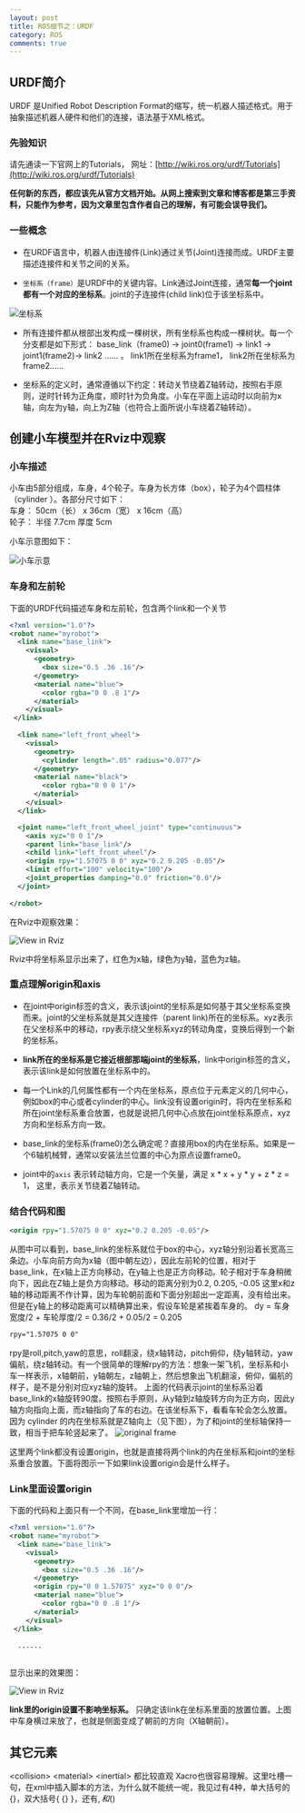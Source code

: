 ```yaml
---
layout: post
title: ROS细节之：URDF
category: ROS
comments: true
---
```


## URDF简介

URDF 是Unified Robot Description Format的缩写，统一机器人描述格式。用于抽象描述机器人硬件和他们的连接，语法基于XML格式。

### 先验知识

请先通读一下官网上的Tutorials， 网址：[http://wiki.ros.org/urdf/Tutorials](http://wiki.ros.org/urdf/Tutorials)

**任何新的东西，都应该先从官方文档开始。从网上搜索到文章和博客都是第三手资料，只能作为参考，因为文章里包含作者自己的理解，有可能会误导我们。**


### 一些概念

* 在URDF语言中，机器人由连接件(Link)通过关节(Joint)连接而成。URDF主要描述连接件和关节之间的关系。

* `坐标系（frame）`是URDF中的关键内容。Link通过Joint连接，通常**每一个joint都有一个对应的坐标系**。joint的子连接件(child link)位于该坐标系中。

![坐标系](/images/2015-05-16-urdf/urdf_000.png)

* 所有连接件都从根部出发构成一棵树状，所有坐标系也构成一棵树状。每一个分支都是如下形式： base\_link（frame0) -> joint0(frame1) -> link1 -> joint1(frame2)-> link2 …… 。 link1所在坐标系为frame1， link2所在坐标系为frame2……

* 坐标系的定义时，通常遵循以下约定：转动关节绕着Z轴转动，按照右手原则，逆时针转为正角度，顺时针为负角度。小车在平面上运动时以向前为x轴，向左为y轴，向上为Z轴（也符合上面所说小车绕着Z轴转动）。
 

## 创建小车模型并在Rviz中观察

### 小车描述

小车由5部分组成，车身，4个轮子。车身为长方体（box），轮子为4个圆柱体（cylinder ）。各部分尺寸如下：  
车身：    50cm（长） x 36cm（宽） x 16cm（高）  
轮子：    半径 7.7cm   厚度 5cm  

小车示意图如下：
  
![小车示意](/images/2015-05-16-urdf/urdf_001.png)

### 车身和左前轮

下面的URDF代码描述车身和左前轮，包含两个link和一个关节

```xml
<?xml version="1.0"?>
<robot name="myrobot">
  <link name="base_link">
    <visual>
      <geometry>
        <box size="0.5 .36 .16"/>
	  </geometry>
      <material name="blue">
		<color rgba="0 0 .8 1"/>
      </material>
    </visual>
 </link>
 
  <link name="left_front_wheel">
    <visual>
      <geometry>
        <cylinder length=".05" radius="0.077"/>
      </geometry>
      <material name="black">
        <color rgba="0 0 0 1"/>
      </material>
    </visual>
  </link>

  <joint name="left_front_wheel_joint" type="continuous">
    <axis xyz="0 0 1"/>
    <parent link="base_link"/>
    <child link="left_front_wheel"/>
    <origin rpy="1.57075 0 0" xyz="0.2 0.205 -0.05"/>
    <limit effort="100" velocity="100"/>
    <joint_properties damping="0.0" friction="0.0"/>
  </joint>
  
</robot>
```
在Rviz中观察效果：

![View in Rviz](/images/2015-05-16-urdf/urdf_002.png)

Rviz中将坐标系显示出来了，红色为x轴，绿色为y轴，蓝色为z轴。

### 重点理解origin和axis

* 在joint中origin标签的含义，表示该joint的坐标系是如何基于其父坐标系变换而来。joint的父坐标系就是其父连接件（parent link)所在的坐标系。xyz表示在父坐标系中的移动，rpy表示绕父坐标系xyz的转动角度，变换后得到一个新的坐标系。
 
* **link所在的坐标系是它接近根部那端joint的坐标系**，link中origin标签的含义，表示该link是如何放置在坐标系中的。

* 每一个Link的几何属性都有一个内在坐标系，原点位于<geometry>元素定义的几何中心，例如box的中心或者cylinder的中心。link没有设置origin时，将内在坐标系和所在joint坐标系重合放置，也就是说把几何中心点放在joint坐标系原点，xyz方向和坐标系方向一致。

* base\_link的坐标系(frame0)怎么确定呢？直接用box的内在坐标系。如果是一个6轴机械臂，通常以安装法兰位置的中心为原点设置frame0。

* joint中的`axis` 表示转动轴方向，它是一个矢量，满足 x * x + y * y + z * z = 1， 这里<axis xyz="0 0 1"/>，表示关节绕着Z轴转动。 

### 结合代码和图

```xml
<origin rpy="1.57075 0 0" xyz="0.2 0.205 -0.05"/>
```
从图中可以看到，base\_link的坐标系就位于box的中心，xyz轴分别沿着长宽高三条边。小车向前方向为x轴（图中朝左边），因此左前轮的位置，相对于base_link，在x轴上正方向移动，在y轴上也是正方向移动。轮子相对于车身稍微向下，因此在Z轴上是负方向移动。移动的距离分别为0.2, 0.205, -0.05
这里x和z轴的移动距离不作计算，因为车轮朝前面和下面分别超出一定距离，没有给出来。但是在y轴上的移动距离可以精确算出来，假设车轮是紧挨着车身的。 dy = 车身宽度/2 + 车轮厚度/2 = 0.36/2 + 0.05/2 = 0.205

```xml
rpy="1.57075 0 0" 
```
rpy是roll,pitch,yaw的意思，roll翻滚，绕x轴转动，pitch俯仰，绕y轴转动，yaw偏航，绕z轴转动。有一个很简单的理解rpy的方法：想象一架飞机，坐标系和小车一样表示，x轴朝前，y轴朝左，z轴朝上，然后想象出飞机翻滚，俯仰，偏航的样子，是不是分别对应xyz轴的旋转。 上面的代码表示joint的坐标系沿着base\_link的x轴旋转90度。按照右手原则，从y轴到z轴旋转方向为正方向，因此y轴方向指向上面，而z轴指向了车的右边。在该坐标系下，看看车轮会怎么放置。因为 cylinder 的内在坐标系就是Z轴向上（见下图），为了和joint的坐标轴保持一致，相当于把车轮竖起来了。
![original frame](/images/2015-05-16-urdf/urdf_004.jpg)

这里两个link都没有设置origin，也就是直接将两个link的内在坐标系和joint的坐标系重合放置。下面将图示一下如果link设置origin会是什么样子。


### Link里面设置origin

下面的代码和上面只有一个不同，在base_link里增加一行： <origin rpy="0 0 1.57075" xyz="0 0 0"/>

```xml
<?xml version="1.0"?>
<robot name="myrobot">
  <link name="base_link">
    <visual>
      <geometry>
        <box size="0.5 .36 .16"/>
	  </geometry>
	  <origin rpy="0 0 1.57075" xyz="0 0 0"/>
      <material name="blue">
		<color rgba="0 0 .8 1"/>
      </material>
    </visual>
 </link>
 
  ......
  
```

显示出来的效果图：

![View in Rviz](/images/2015-05-16-urdf/urdf_003.png)

**link里的origin设置不影响坐标系。** 只确定该link在坐标系里面的放置位置。上图中车身横过来放了，也就是侧面变成了朝前的方向（X轴朝前）。

## 其它元素

\<collision> \<material> \<inertial> 都比较直观
Xacro也很容易理解。这里吐槽一句，在xml中插入脚本的方法，为什么就不能统一呢，我见过有4种，单大括号的{}，双大括号{ {} }，还有${}, 和$()  

